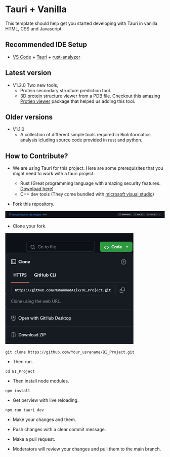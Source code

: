 # Tauri + Vanilla

This template should help get you started developing with Tauri in vanilla HTML, CSS and Javascript.

## Recommended IDE Setup

- [VS Code](https://code.visualstudio.com/) + [Tauri](https://marketplace.visualstudio.com/items?itemName=tauri-apps.tauri-vscode) + [rust-analyzer](https://marketplace.visualstudio.com/items?itemName=rust-lang.rust-analyzer)

## Latest version

- V1.2.0
    Two new tools, 
    - Protein secondary structure prediction tool.
    - 3D protein structure viewer from a PDB file. Checkout this amazing [Protien viewer](https://github.com/biasmv/pv.git) package that helped us adding this tool.

## Older versions

- V1.1.0
    - A collection of different simple tools required in BioInformatics analysis icluding source code provided in rust and python.


## How to Contribute?

- We are using Tauri for this project.
    Here are some prerequisites that you might need to work with a tauri project:
    - Rust (Great programming language with amazing security features. [Download here](https://www.rust-lang.org/tools/install))
    - C++ dev tools (They come bundled with [microsoft visual studio](https://visualstudio.microsoft.com/downloads/?q=build+tools))

- Fork this repository.

![Alt text](/src/assets/Fork.png?raw=true "Optional Title")

- Clone your fork.

![Alt text](/src/assets/Clone.png?raw=true "Optional Title")


```
git clone https://github.com/Your_usrename/BI_Project.git
```

- Then run.

```
cd BI_Project
```

- Then install node modules.

```
npm install
```

- Get perview with live reloading.

```
npm run tauri dev
```

- Make your changes and them.

- Push changes with a clear commit message.

- Make a pull request.

- Moderators will review your changes and pull them to the main branch.
